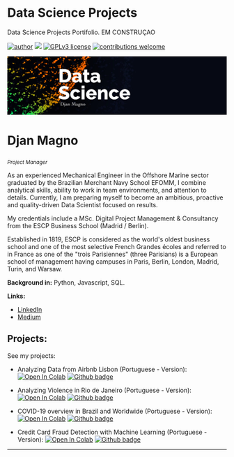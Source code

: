 # Data Science Projects
Data Science Projects Portifolio. EM CONSTRUÇAO

[![author](https://img.shields.io/badge/author-djanmagno-red.svg)](https://www.linkedin.com/in/djan-de-alcantara-magno-698a8a106/) [![](https://img.shields.io/badge/python-3.7+-blue.svg)](https://www.python.org/downloads/release/python-365/) [![GPLv3 license](https://img.shields.io/badge/License-GPLv3-blue.svg)](http://perso.crans.org/besson/LICENSE.html) [![contributions welcome](https://img.shields.io/badge/contributions-welcome-brightgreen.svg?style=flat)](https://github.com/djanmagno/data_science/issues)

<p align="center">
  <img src="Banner.png" >
</p>

# Djan Magno
<sub>*Project Manager*</sub>

As an experienced Mechanical Engineer in the Offshore Marine sector graduated by the Brazilian Merchant Navy School EFOMM, I combine analytical skills, ability to work in team environments, and attention to details. Currently, I am preparing myself to become an ambitious, proactive and quality-driven Data Scientist focused on results.

My credentials include a MSc. Digital Project Management & Consultancy from the ESCP Business School (Madrid / Berlin). 

Established in 1819, ESCP is considered as the world's oldest business school and one of the most selective French Grandes écoles and referred to in France as one of the "trois Parisiennes" (three Parisians) is a European school of management having campuses in Paris, Berlin, London, Madrid, Turin, and Warsaw.

**Background in:** Python, Javascript, SQL.

**Links:**
* [LinkedIn](https://www.linkedin.com/in/djan-de-alcantara-magno-698a8a106/)
* [Medium](https://djan-de-alcantara-magno.medium.com/)


## Projects:
See my projects:
  * Analyzing Data from Airbnb Lisbon (Portuguese - Version): [![Open In Colab](https://camo.githubusercontent.com/52feade06f2fecbf006889a904d221e6a730c194/68747470733a2f2f636f6c61622e72657365617263682e676f6f676c652e636f6d2f6173736574732f636f6c61622d62616467652e737667)](https://colab.research.google.com/drive/1ePd7Aqxzd-dZiJbeeOa9DSAkQRuK8A_q)  [![Github badge](https://img.shields.io/badge/Code-Github-<COLOR>.svg)](https://bit.ly/2Lwa3Pi)

  * Analyzing Violence in Rio de Janeiro (Portuguese - Version): [![Open In Colab](https://camo.githubusercontent.com/52feade06f2fecbf006889a904d221e6a730c194/68747470733a2f2f636f6c61622e72657365617263682e676f6f676c652e636f6d2f6173736574732f636f6c61622d62616467652e737667)](https://colab.research.google.com/drive/1LjxlnyR_LdxGdr0aX2m-Oibu8_D9ZXA3)  [![Github badge](https://img.shields.io/badge/Code-Github-<COLOR>.svg)](https://bit.ly/3aZxF7t)

  * COVID-19 overview in Brazil and Worldwide (Portuguese - Version): [![Open In Colab](https://camo.githubusercontent.com/52feade06f2fecbf006889a904d221e6a730c194/68747470733a2f2f636f6c61622e72657365617263682e676f6f676c652e636f6d2f6173736574732f636f6c61622d62616467652e737667)](https://colab.research.google.com/drive/1l9pceomWwa6d6gYHbx7_C9Mc-Sx8hJgY#scrollTo=LCsiXvM3BcsO)  [![Github badge](https://img.shields.io/badge/Code-Github-<COLOR>.svg)](https://bit.ly/3uHYeHA)

  * Credit Card Fraud Detection with Machine Learning (Portuguese - Version): [![Open In Colab](https://camo.githubusercontent.com/52feade06f2fecbf006889a904d221e6a730c194/68747470733a2f2f636f6c61622e72657365617263682e676f6f676c652e636f6d2f6173736574732f636f6c61622d62616467652e737667)](https://colab.research.google.com/drive/1Y6rMWVCouvNjupboWbvz9oU61PqklUZw)  [![Github badge](https://img.shields.io/badge/Code-Github-<COLOR>.svg)](https://bit.ly/3rB2TJc)

---



